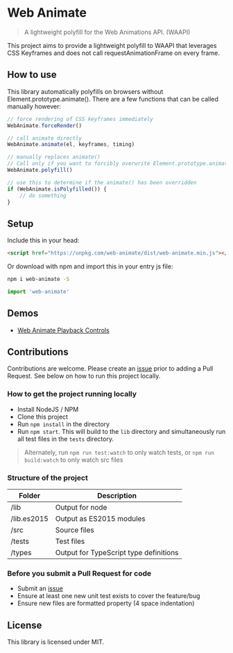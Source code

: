 # Web Animate

>A lightweight polyfill for the Web Animations API. (WAAPI)

This project aims to provide a lightweight polyfill to WAAPI that leverages CSS Keyframes and does not call requestAnimationFrame on every frame.

## How to use

This library automatically polyfills on browsers without Element.prototype.animate(). There are a few functions that can be called manually however:

```js
// force rendering of CSS keyframes immediately
WebAnimate.forceRender()

// call animate directly
WebAnimate.animate(el, keyframes, timing)

// manually replaces animate()
// Call only if you want to forcibly overwrite Element.prototype.animate()
WebAnimate.polyfill()

// use this to determine if the animate() has been overridden
if (WebAnimate.isPolyfilled()) {
    // do something
}
```

## Setup

Include this in your head:

```html
<script href="https://unpkg.com/web-animate/dist/web-animate.min.js"></script>
```

Or download with npm and import this in your entry js file:

```bash
npm i web-animate -S
```

```js
import 'web-animate'
```

## Demos

- [Web Animate Playback Controls](https://codepen.io/animationatwork/pen/mpLQZP/)

## Contributions

Contributions are welcome.  Please create an [issue](https://github.com/animationatwork/web-animate/issues) prior to adding a Pull Request.  See below on how to run this project locally.

### How to get the project running locally

- Install NodeJS / NPM
- Clone this project
- Run ```npm install``` in the directory
- Run ```npm start```.  This will build to the ```lib``` directory and simultaneously run all test files in the ```tests``` directory.

 > Alternately, run ```npm run test:watch``` to only watch tests, or ```npm run build:watch``` to only watch src files

### Structure of the project

| Folder | Description |
| --- | --- |
| /lib | Output for node |
| /lib.es2015 | Output as ES2015 modules |
| /src | Source files |
| /tests | Test files |
| /types | Output for TypeScript type definitions |

### Before you submit a Pull Request for code

- Submit an [issue](https://github.com/animationatwork/web-animate/issues)
- Ensure at least one new unit test exists to cover the feature/bug
- Ensure new files are formatted property (4 space indentation)

## License

This library is licensed under MIT.
